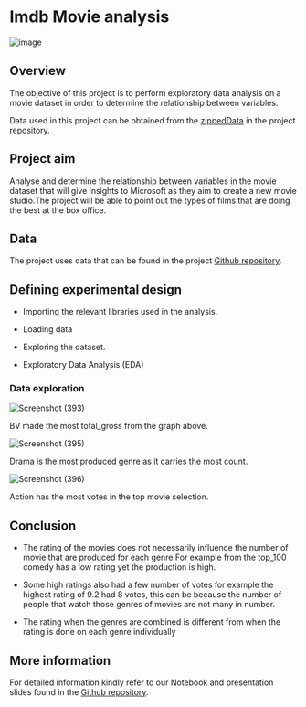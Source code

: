 # Imdb Movie analysis

![image](https://user-images.githubusercontent.com/104419035/196173305-b84507e2-5c35-4a23-9202-486854ea24c1.png)

## Overview

The objective of this project is to perform exploratory data analysis on a movie dataset in order to determine the relationship between variables.

Data used in this project can be obtained from the [zippedData](https://github.com/angela-cheruto9/dsc-phase-1-project/tree/master/zippedData) in the project repository.

## Project aim

Analyse and determine the relationship between variables in the movie dataset that will give insights to Microsoft as they aim to create a new movie studio.The project will be able to point out the types of films that are doing the best at the box office.

## Data
The project uses data that can be found in the project [Github repository](https://github.com/angela-cheruto9/dsc-phase-1-project).

## Defining experimental design

* Importing the relevant libraries used in the analysis.

* Loading data

* Exploring the dataset.

* Exploratory Data Analysis (EDA)

### Data exploration

![Screenshot (393)](https://user-images.githubusercontent.com/104419035/197984116-c63d335a-de14-4f90-9a00-bc757feac601.png)

BV made the most total_gross from the graph above.

![Screenshot (395)](https://user-images.githubusercontent.com/104419035/197987119-a44f7ac1-e24a-46dd-9d21-79a70b0cf896.png)


Drama is the most produced genre as it carries the most count.

![Screenshot (396)](https://user-images.githubusercontent.com/104419035/197987585-f9a5e2b2-7a6a-4083-b317-0b16b82f2014.png)


Action has the most votes in the top movie selection.

## Conclusion

* The rating of the movies does not necessarily influence the number of movie that are produced for each genre.For example from the top_100 comedy has a low rating yet the production is high.

* Some high ratings also had a few number of votes for example the highest rating of 9.2 had 8 votes, this can be because the number of people that watch those genres of movies are not many in number.

* The rating when the genres are combined is different from when the rating is done on each genre individually

## More information

For detailed information kindly refer to our Notebook and presentation slides found in the [Github repository](https://github.com/angela-cheruto9/dsc-phase-1-project).






